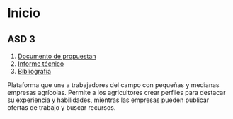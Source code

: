 # Inicio

## ASD 3

1. [Documento de propuestan](propuesta.md)
2. [Informe técnico](tecnico.md)
3. [Bibliografia](bibliografica.md)

Plataforma que une a trabajadores del campo con pequeñas y medianas empresas agrícolas. Permite a los agricultores crear perfiles para destacar su experiencia y habilidades, mientras las empresas pueden publicar ofertas de trabajo y buscar recursos.
